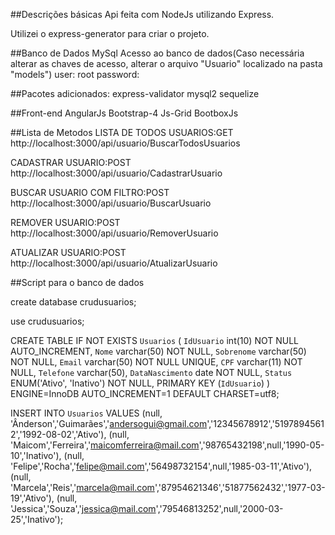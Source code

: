 ##Descrições básicas
Api feita com NodeJs utilizando Express.

Utilizei o express-generator para criar o projeto.

##Banco de Dados
MySql
Acesso ao banco de dados(Caso necessária alterar as chaves de acesso, alterar o arquivo "Usuario" localizado na pasta "models")
user: root
password: 


##Pacotes adicionados:
express-validator
mysql2
sequelize

##Front-end
AngularJs
Bootstrap-4
Js-Grid
BootboxJs

##Lista de Metodos
LISTA DE TODOS USUARIOS:GET
http://localhost:3000/api/usuario/BuscarTodosUsuarios

CADASTRAR USUARIO:POST
http://localhost:3000/api/usuario/CadastrarUsuario

BUSCAR USUARIO COM FILTRO:POST
http://localhost:3000/api/usuario/BuscarUsuario

REMOVER USUARIO:POST
http://localhost:3000/api/usuario/RemoverUsuario

ATUALIZAR USUARIO:POST
http://localhost:3000/api/usuario/AtualizarUsuario

##Script para o banco de dados

create database crudusuarios;

use crudusuarios;

CREATE TABLE IF NOT EXISTS `Usuarios` (
  `IdUsuario` int(10) NOT NULL AUTO_INCREMENT,
  `Nome` varchar(50) NOT NULL,
  `Sobrenome` varchar(50) NOT NULL,
  `Email` varchar(50) NOT NULL UNIQUE,
  `CPF` varchar(11) NOT NULL,
  `Telefone` varchar(50),
  `DataNascimento` date NOT NULL,
  `Status` ENUM('Ativo', 'Inativo') NOT NULL,
  PRIMARY KEY (`IdUsuario`)
) ENGINE=InnoDB AUTO_INCREMENT=1 DEFAULT CHARSET=utf8;

INSERT INTO `Usuarios` VALUES 
(null, 'Ânderson','Guimarães','andersogui@gmail.com','12345678912','51978945612','1992-08-02','Ativo'),
(null, 'Maicom','Ferreira','maicomferreira@mail.com','98765432198',null,'1990-05-10','Inativo'),
(null, 'Felipe','Rocha','felipe@mail.com','56498732154',null,'1985-03-11','Ativo'),
(null, 'Marcela','Reis','marcela@mail.com','87954621346','51877562432','1977-03-19','Ativo'),
(null, 'Jessica','Souza','jessica@mail.com','79546813252',null,'2000-03-25','Inativo');
